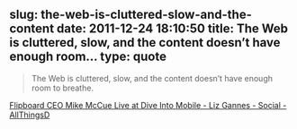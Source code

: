 slug: the-web-is-cluttered-slow-and-the-content
date: 2011-12-24 18:10:50
title: The Web is cluttered, slow, and the content doesn’t have enough room...
type: quote
---

> The Web is cluttered, slow, and the content doesn’t have enough room to breathe.

[Flipboard CEO Mike McCue Live at Dive Into Mobile - Liz Gannes - Social - AllThingsD](http://allthingsd.com/20101207/flipboard-ceo-mike-mccue-live-at-dive-into-mobile/)
